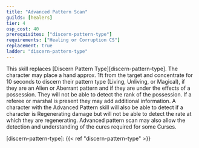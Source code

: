 ```yaml
---
title: "Advanced Pattern Scan"
guilds: [healers]
tier: 4
osp_cost: 40
prerequisites: ["discern-pattern-type"]
requirements: ["Healing or Corruption CS"]
replacement: true
ladder: "discern-pattern-type"
---
```

This skill replaces [Discern Pattern Type][discern-pattern-type]. The character may place a hand approx. 1ft from the target and concentrate for 10 seconds to discern their pattern type (Living, Unliving, or Magical), if they are an Alien or Aberrant pattern and if they are under the effects of a possession. They will not be able to detect the rank of the possession. If a referee or marshal is present they may add additional information. A character with the Advanced Pattern skill will also be able to detect if a character is Regenerating damage but will not be able to detect the rate at which they are regenerating. Advanced pattern scan may also allow the detection and understanding of the cures required for some Curses.

[discern-pattern-type]: {{< ref "discern-pattern-type" >}}